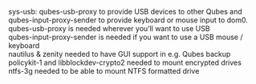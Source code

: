 sys-usb: qubes-usb-proxy to provide USB devices to other Qubes and qubes-input-proxy-sender to provide keyboard or mouse input to dom0.  
qubes-usb-proxy is needed wherever you’ll want to use USB  
qubes-input-proxy-sender is needed if you want to use a USB mouse / keyboard  
nautilus & zenity needed to have GUI support in e.g. Qubes backup  
policykit-1 and libblockdev-crypto2 needed to mount encrypted drives  
ntfs-3g needed to be able to mount NTFS formatted drive  
